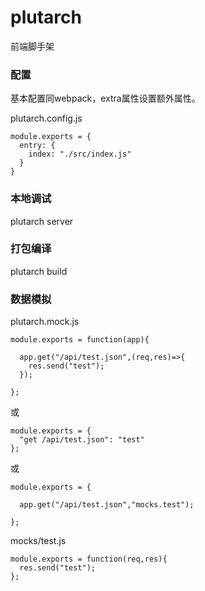 # plutarch

前端脚手架

### 配置

基本配置同webpack，extra属性设置额外属性。

plutarch.config.js

    module.exports = {
      entry: {
        index: "./src/index.js"
      }
    }

### 本地调试

plutarch server 

### 打包编译

plutarch build

### 数据模拟

plutarch.mock.js

    module.exports = function(app){

      app.get("/api/test.json",(req,res)=>{
        res.send("test");
      });

    };

或

    module.exports = {
      "get /api/test.json": "test"
    };

或

    module.exports = {

      app.get("/api/test.json","mocks.test");

    };

mocks/test.js

    module.exports = function(req,res){
      res.send("test");
    };
